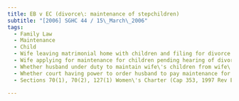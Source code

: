 ```yaml
---
title: EB v EC (divorce\: maintenance of stepchildren) 
subtitle: "[2006] SGHC 44 / 15\_March\_2006"
tags:
  - Family Law
  - Maintenance
  - Child
  - Wife leaving matrimonial home with children and filing for divorce
  - Wife applying for maintenance for children pending hearing of divorce petition
  - Whether husband under duty to maintain wife\'s children from wife\'s previous marriage after wife leaving matrimonial home with children
  - Whether court having power to order husband to pay maintenance for wife\'s children from wife\'s previous marriage
  - Sections 70(1), 70(2), 127(1) Women\'s Charter (Cap 353, 1997 Rev Ed)

---
```


